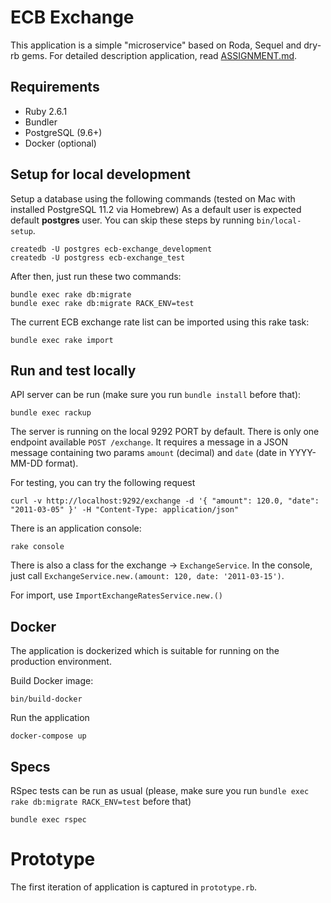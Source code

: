 # ECB Exchange

This application is a simple "microservice" based on Roda, Sequel and dry-rb gems. For detailed description application, read [ASSIGNMENT.md](ASSIGNMENT.md).

## Requirements

- Ruby 2.6.1
- Bundler
- PostgreSQL (9.6+)
- Docker (optional)

## Setup for local development

Setup a database using the following commands (tested on Mac with installed PostgreSQL 11.2 via Homebrew)
As a default user is expected default **postgres** user. You can skip these steps by running `bin/local-setup`.


```
createdb -U postgres ecb-exchange_development
createdb -U postgress ecb-exchange_test
```

After then, just run these two commands:

```
bundle exec rake db:migrate
bundle exec rake db:migrate RACK_ENV=test
```

The current ECB exchange rate list can be imported using this rake task:

```
bundle exec rake import
```

## Run and test locally

API server can be run (make sure you run `bundle install` before that):

```
bundle exec rackup
```

The server is running on the local 9292 PORT by default. There is only one endpoint available `POST /exchange`. It requires a message in a JSON message containing two params `amount` (decimal) and `date` (date in YYYY-MM-DD format).

For testing, you can try the following request

```
curl -v http://localhost:9292/exchange -d '{ "amount": 120.0, "date": "2011-03-05" }' -H "Content-Type: application/json"
```

There is an application console:

```
rake console
```

There is also a class for the exchange -> `ExchangeService`. In the console, just call `ExchangeService.new.(amount: 120, date: '2011-03-15')`.

For import, use `ImportExchangeRatesService.new.()`

## Docker

The application is dockerized which is suitable for running on the production environment.

Build Docker image:

```
bin/build-docker
```

Run the application

```
docker-compose up
```

## Specs

RSpec tests can be run as usual (please, make sure you run `bundle exec rake db:migrate RACK_ENV=test` before that)

```
bundle exec rspec
```

# Prototype

The first iteration of application is captured in `prototype.rb`.
